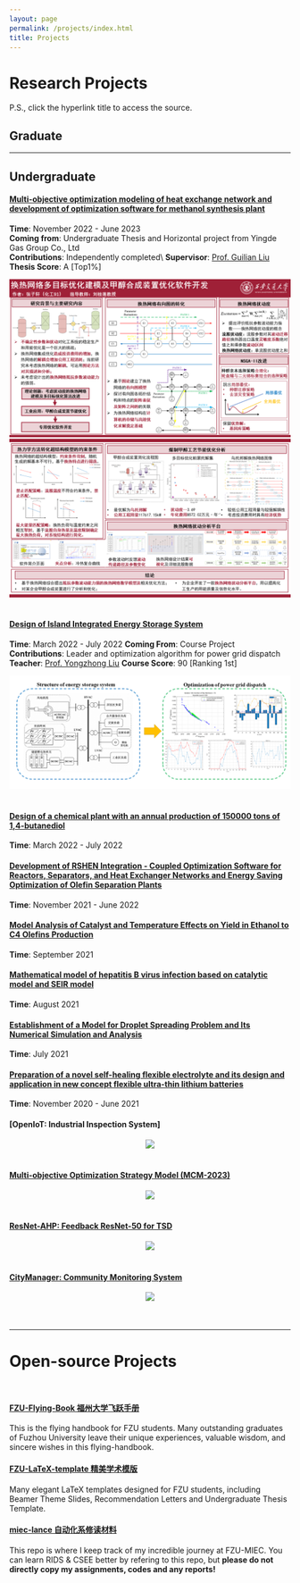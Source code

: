 ```yaml
---
layout: page
permalink: /projects/index.html
title: Projects
---
```


# Research Projects

P.S., click the hyperlink title to access the source.<br>
## Graduate


---
## Undergraduate
#### [Multi-objective optimization modeling of heat exchange network and development of optimization software for methanol synthesis plant](https://zixuanchang.github.io/project/HEN/zzx-s_project.zip)
**Time**: November 2022 - June 2023\
**Coming from**: Undergraduate Thesis and Horizontal project from Yingde Gas Group Co., Ltd\
**Contributions**: Independently completed\ 
**Supervisor**: [Prof. Guilian Liu](https://gr.xjtu.edu.cn/en/web/guilianliui/home?p_p_id=com_liferay_login_web_portlet_LoginPortlet&p_p_lifecycle=0&p_p_state=normal&p_p_state_rcv=1)\
**Thesis Score**: A [Top1%]
<center>
<img src="/project/HEN/post1.PNG">
<img src="/project/HEN/post2.PNG">
</center>
<br>

#### [Design of Island Integrated Energy Storage System](https://zixuanchang.github.io/project/island/course_project.pdf)
**Time**: March 2022 - July 2022
**Coming From**: Course Project
**Contributions**: Leader and optimization algorithm for power grid dispatch
**Teacher**: [Prof. Yongzhong Liu](https://gr.xjtu.edu.cn/en/web/yzliu)
**Course Score**: 90 [Ranking 1st]
<center>
<img src="/project/island/post.PNG">
</center>
<br>

#### [Design of a chemical plant with an annual production of 150000 tons of 1,4-butanediol](0)
**Time**: March 2022 - July 2022
#### [Development of RSHEN Integration - Coupled Optimization Software for Reactors, Separators, and Heat Exchanger Networks and Energy Saving Optimization of Olefin Separation Plants](0)
**Time**: November 2021 - June 2022
#### [Model Analysis of Catalyst and Temperature Effects on Yield in Ethanol to C4 Olefins Production](0)
**Time**: September 2021
#### [Mathematical model of hepatitis B virus infection based on catalytic model and SEIR model](0)
**Time**: August  2021
#### [Establishment of a Model for Droplet Spreading Problem and Its Numerical Simulation and Analysis](0)
**Time**: July 2021
#### [Preparation of a novel self-healing flexible electrolyte and its design and application in new concept flexible ultra-thin lithium batteries](0)
**Time**: November 2020 - June 2021



#### [OpenIoT: Industrial Inspection System]

<center>
<img src="/images/openiot-system.png">
</center>

<br>

#### [Multi-objective Optimization Strategy Model (MCM-2023)](https://caihanlin.com/mypaper/modeling/202302COMAP.pdf)

<center>
<img src="/images/MCM-figure3.jpg">
</center>
<br>

#### [ResNet-AHP: Feedback ResNet-50 for TSD](https://caihanlin.com/mypaper/202302ICAROB.pdf)

<center>
<img src="/images/resnet-ahp.png">
</center>

<br>

#### [CityManager: Community Monitoring System](https://caihanlin.com/mypaper/202208cenim.pdf )

<center>
<img src="/images/iot-manager.png">
</center>
<br>

<br>

---

# Open-source Projects

<br>

#### [FZU-Flying-Book 福州大学飞跃手册](https://fzu-fly.online/)

This is the flying handbook for FZU students. Many outstanding graduates of Fuzhou University leave their unique experiences, valuable wisdom, and sincere wishes in this flying-handbook.

#### [FZU-LaTeX-template 精美学术模版](https://github.com/GuangLun2000/FZU-latex-template)

Many elegant LaTeX templates designed for FZU students, including Beamer Theme Slides, Recommendation Letters and Undergraduate Thesis Template.

#### [miec-lance 自动化系修读材料](https://github.com/GuangLun2000/miec-lance )

This repo is where I keep track of my incredible journey at FZU-MIEC. You can learn RIDS & CSEE better by refering to this repo, but **please do not directly copy my assignments, codes and any reports!**
